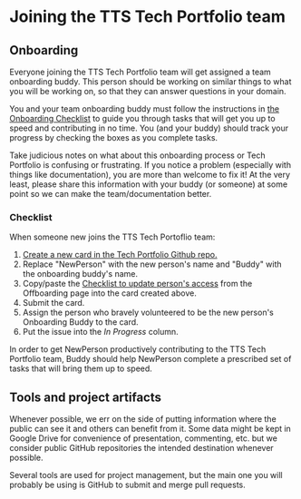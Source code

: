 # Joining the TTS Tech Portfolio team

## Onboarding

Everyone joining the TTS Tech Portfolio team will get assigned a team onboarding buddy. This person should be working on similar things to what you will be working on, so that they can answer questions in your domain.

You and your team onboarding buddy must follow the instructions in [the Onboarding Checklist](https://github.com/18F/tts-tech-portfolio/blob/main/.github/ISSUE_TEMPLATE/onboarding.md) to guide you through tasks that will get you up to speed and contributing in no time. You (and your buddy) should track your progress by checking the boxes as you complete tasks.

Take judicious notes on what about this onboarding process or Tech Portfolio is confusing or frustrating. If you notice a problem (especially with things like documentation), you are more than welcome to fix it! At the very least, please share this information with your buddy (or someone) at some point so we can make the team/documentation better.

### Checklist

When someone new joins the TTS Tech Portoflio team:

1. [Create a new card in the Tech Portfolio Github repo.](https://github.com/18F/tts-tech-portfolio/issues/new?template=onboarding.md&title=onboard+%5BNewPerson%5D)
1. Replace "NewPerson" with the new person's name and "Buddy" with the onboarding buddy's name.
1. Copy/paste the [Checklist to update person's access](https://github.com/18F/tts-tech-portfolio/blob/main/how_we_work/offboarding.md#checklist-to-update-persons-access) from the Offboarding page into the card created above.
1. Submit the card.
1. Assign the person who bravely volunteered to be the new person's Onboarding Buddy to the card.
1. Put the issue into the _In Progress_ column.

In order to get NewPerson productively contributing to the TTS Tech Portfolio team, Buddy should help NewPerson complete a prescribed set of tasks that will bring them up to speed.

## Tools and project artifacts

Whenever possible, we err on the side of putting information where the public can see it and others can benefit from it. Some data might be kept in Google Drive for convenience of presentation, commenting, etc. but we consider public GitHub repositories the intended destination whenever possible.

Several tools are used for project management, but the main one you will probably be using is GitHub to submit and merge pull requests.
